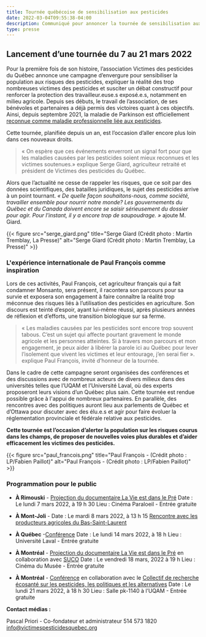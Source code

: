 ```yaml
---
title: Tournée québécoise de sensibilisation aux pesticides
date: 2022-03-04T09:55:38-04:00
description: Communiqué pour annoncer la tournée de sensibilisation aux pesticides - Mars 2022
type: presse 
---
```



## **Lancement d’une tournée du 7 au 21 mars 2022** 


Pour la première fois de son histoire, l’association Victimes des pesticides du Québec annonce une campagne d’envergure pour sensibiliser la population aux risques des pesticides, expliquer la réalité des trop nombreuses victimes des pesticides et susciter un débat constructif pour renforcer la protection des travailleur.euse.s exposé.e.s, notamment en milieu agricole.
Depuis ses débuts, le travail de l’association, de ses bénévoles et partenaires a déjà permis des victoires quant à ces objectifs. Ainsi, depuis septembre 2021, la maladie de Parkinson est officiellement [reconnue comme maladie professionnelle liée aux pesticides](www.victimespesticidesquebec.org/presse/reconnaissanceparkinson/
).

Cette tournée, planifiée depuis un an, est l’occasion d’aller encore plus loin dans ces nouveaux droits.
>  « On espère que ces événements enverront un signal fort pour que les maladies causées par les pesticides soient mieux reconnues et les victimes soutenues.» explique Serge Giard, agriculteur retraité et président de Victimes des pesticides du Québec.

Alors que l’actualité ne cesse de rappeler les risques, que ce soit par des données scientifiques, des batailles juridiques, le sujet des pesticides arrive à un point tournant. *« De quelle façon souhaitons-nous, comme société, travailler ensemble pour nourrir notre monde? Les gouvernements du Québec et du Canada doivent encore se saisir sérieusement du dossier pour agir. Pour l'instant, il y a encore trop de saupoudrage. »* ajoute M. Giard.

{{< figure src="serge_giard.png" title="Serge Giard (Crédit photo : Martin Tremblay, La Presse)" alt="Serge Giard (Crédit photo : Martin Tremblay, La Presse)" >}}


### L'expérience internationale de Paul François comme inspiration
Lors de ces activités, Paul François, cet agriculteur français qui a fait condamner Monsanto, sera présent, il racontera son parcours pour sa survie et exposera son engagement à faire connaître la réalité trop méconnue des risques liés à l’utilisation des pesticides en agriculture. Son discours est teinté d’espoir, ayant lui-même réussi, après plusieurs années de réflexion et d’efforts, une transition biologique sur sa ferme.

>  « Les maladies causées par les pesticides sont encore trop souvent tabous. C’est un sujet qui affecte pourtant gravement le monde agricole et les personnes atteintes. Si à travers mon parcours et mon engagement, je peux aider à libérer la parole ici au Québec pour lever l’isolement que vivent les victimes et leur entourage, j’en serai fier ». explique Paul François, invité d’honneur de la tournée.

Dans le cadre de cette campagne seront organisées des conférences et des discussions avec de nombreux acteurs de divers milieux dans des universités telles que l’UQAM et l’Université Laval, où des experts proposeront leurs visions d’un Québec plus sain. Cette tournée est rendue possible grâce à l'appui de nombreux partenaires. En parallèle, des rencontres avec des politiques auront lieu aux parlements de Québec et d’Ottawa pour discuter avec des élu.e.s et agir pour faire évoluer la réglementation provinciale et fédérale relative aux pesticides.

**Cette tournée est l’occasion d’alerter la population sur les risques courus dans les champs, de proposer de nouvelles voies plus durables et d’aider efficacement les victimes des pesticides.**

{{< figure src="paul_francois.png" title="Paul François - (Crédit photo : LP/Fabien Paillot)" alt="Paul François - (Crédit photo : LP/Fabien Paillot)" >}}


### Programmation pour le public

- **À Rimouski** -  [Projection du documentaire La Vie est dans le Pré](www.paraloeil.com/cinema-paraloeil/horaire/989_la-vie-est-dans-le-pre-gratuit)
Date : Le lundi 7 mars 2022, à 19 h 30 
Lieu : Cinéma Paraloeil - Entrée gratuite

- **À Mont-Joli** -
Date : Le mardi 8 mars 2022, à 13 h 15 
[Rencontre avec les producteurs agricoles du Bas-Saint-Laurent](https://www.lavantage.qc.ca/article/2022/02/25/l-agriculteur-paul-francois-de-passage-dans-la-region)

- **À Québec** -[Conférence](https://fb.me/e/2qOB81YmP)
Date : Le lundi 14 mars 2022, à 18 h
Lieu : Université Laval - Entrée gratuite

- **À Montréal** - [Projection du documentaire La Vie est dans le Pré](https://fb.me/e/1xOi0zVp3) en collaboration avec [SUCO](https://www.suco.org/)
Date : Le vendredi 18 mars, 2022 à 19 h
Lieu : Cinéma du Musée - Entrée gratuite 

- **À Montréal** - [Conférence](https://fb.me/e/2qOB81YmP) en collaboration avec le [Collectif de recherche écosanté sur les pesticides, les politiques et les alternatives](https://creppa.uqam.ca/)
Date : Le lundi 21 mars 2022, à 18 h 30
Lieu : Salle pk-1140 à l’UQAM - Entrée gratuite


**Contact médias :**

Pascal Priori - Co-fondateur et administrateur
514 573 1820
info@victimespesticidesquebec.org

